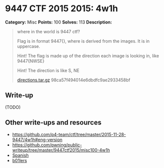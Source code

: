 # 9447 CTF 2015 2015: 4w1h

**Category:** Misc
**Points:** 100
**Solves:** 113
**Description:**

> where in the world is 9447 ctf?
>
> Flag is in format 9447{<string>}, where <string> is derived from the images. It is in uppercase.
>
> Hint! The flag is made up of the direction each image is looking in, like 9447{NWSE}
>
> Hint! The direction is like S, NE
>
> [directions.tar.gz](./directions-98ca57f494014e6dbdfc9ae2933458bf.tar.gz)  98ca57f494014e6dbdfc9ae2933458bf


## Write-up

(TODO)

## Other write-ups and resources

* <https://github.com/p4-team/ctf/tree/master/2015-11-28-9447/4w1h#eng-version>
* <https://github.com/pwning/public-writeup/tree/master/9447ctf2015/misc100-4w1h>
* [Spanish](http://mumei.strangled.net/post/5)
* [b01lers](https://b01lers.net/challenges/9447%20CTF%202015/4w1h/80/)
